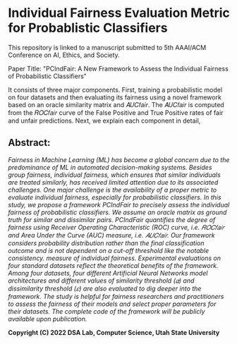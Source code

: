 # Individual Fairness Evaluation Metric for Probablistic Classifiers
This repository is linked to a manuscript submitted to 5th AAAI/ACM Conference on AI, Ethics, and Society.

Paper Title: "PCIndFair: A New Framework to Assess the Individual Fairness of Probabilistic Classifiers"

It consists of three major components. First, training a probabilistic model on four datasets and then evaluating its fairness using a novel framework based on an oracle similarity matrix and 𝐴𝑈𝐶𝑓𝑎𝑖𝑟. The 𝐴𝑈𝐶𝑓𝑎𝑖𝑟 is computed from the 𝑅𝑂𝐶𝑓𝑎𝑖𝑟 curve of the False Positive and True Positive rates of fair and unfair predictions. Next, we explain each component in detail,

## Abstract:
<i>
Fairness in Machine Learning (ML) has become a global concern due to the predominance of ML in automated decision-making systems. Besides group fairness, individual fairness, which ensures that similar individuals are treated similarly, has received limited attention due to its associated challenges. One major challenge is the availability of a proper metric to evaluate individual fairness, especially for probabilistic classifiers. In this study, we propose a framework PCIndFair to precisely assess the individual fairness of probabilistic classifiers. We assume an oracle matrix as ground truth for similar and dissimilar pairs. PCIndFair quantifies the degree of fairness using Receiver Operating Characteristic (ROC) curve, i.e. 𝑅𝑂𝐶𝑓𝑎𝑖𝑟 and Area Under the Curve (AUC) measure, i.e. 𝐴𝑈𝐶𝑓𝑎𝑖𝑟. Our framework considers probability distribution rather than the
final classification outcome and is not dependent on a cut-off threshold like the notable consistency. measure of individual fairness. Experimental evaluations on four standard datasets reflect the theoretical benefits of the framework. Among four datasets, four different Artificial Neural Networks model architectures and different values of similarity threshold (𝛼) and dissimilarity threshold (𝜀) are also evaluated to dig deeper into the framework. The study is helpful for fairness researchers and practitioners to assess the fairness of their models and select proper parameters for their datasets. The complete code of the framework will be publicly available upon publication.
</i>


**Copyright (C) 2022 DSA Lab, Computer Science, Utah State University**
